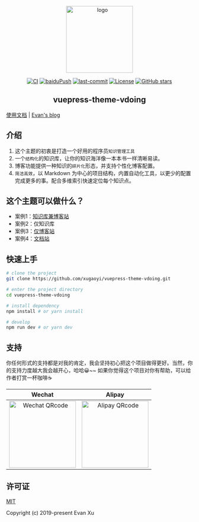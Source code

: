 <p align="center"><a href="https://xugaoyi.com/" target="_blank" rel="noopener noreferrer"><img width="180" src="https://cdn.jsdelivr.net/gh/xugaoyi/image_store/blog/20200409124835.png" alt="logo"></a></p>

<p align="center">
  <a href="https://github.com/xugaoyi/vuepress-theme-vdoing/actions?query=workflow%3ACI"><img src="https://github.com/xugaoyi/vuepress-theme-vdoing/workflows/CI/badge.svg" alt="CI"></a>
  <a href="https://github.com/xugaoyi/vuepress-theme-vdoing/actions?query=workflow%3AbaiduPush"><img src="https://github.com/xugaoyi/vuepress-theme-vdoing/workflows/baiduPush/badge.svg" alt="baiduPush"></a>
  <a href="https://github.com/xugaoyi/vuepress-theme-vdoing/commits/master"><img src="https://img.shields.io/github/last-commit/xugaoyi/vuepress-theme-vdoing" alt="last-commit"></a>
  <a href="https://github.com/xugaoyi/vuepress-theme-vdoing/blob/master/LICENSE"><img src="https://img.shields.io/github/license/xugaoyi/vuepress-theme-vdoing
" alt="License"></a>
  <a href="https://github.com/xugaoyi/vuepress-theme-vdoing/stargazers"><img src="https://img.shields.io/github/stars/xugaoyi/vuepress-theme-vdoing?logo=ReverbNation&logoColor=rgba(255,255,255,.6)" alt="GitHub stars"></a>

  

</p>

<h2 align="center">vuepress-theme-vdoing</h2>



[使用文档](https://xugaoyi.github.io/vuepress-theme-vdoing-doc/) | [Evan's blog](https://xugaoyi.com/) 

## 介绍
1. 这个主题的初衷是打造一个好用的程序员`知识管理工具`
2. 一个`结构化`的知识库，让你的知识海洋像一本本书一样清晰易读。
3. 博客功能提供一种知识的`碎片化`形态，并支持个性化博客配置。
4. `简洁高效`，以 Markdown 为中心的项目结构，内置自动化工具，以更少的配置完成更多的事。配合多维索引快速定位每个知识点。



## 这个主题可以做什么？
* 案例1：[知识库兼博客站](https://xugaoyi.com/)
* 案例2：仅知识库
* 案例3：[仅博客站](https://xugaoyi.github.io/vdoing-demo-blog/)
* 案例4：[文档站](https://xugaoyi.github.io/vuepress-theme-vdoing-doc/)


## 快速上手

```bash
# clone the project
git clone https://github.com/xugaoyi/vuepress-theme-vdoing.git

# enter the project directory
cd vuepress-theme-vdoing

# install dependency
npm install # or yarn install

# develop
npm run dev # or yarn dev
```

## 支持
你任何形式的支持都是对我的肯定，我会坚持初心把这个项目做得更好。当然，你的支持力度越大我会越开心，哈哈😀~~
如果你觉得这个项目对你有帮助，可以给作者打赏一杯咖啡☕

| Wechat | Alipay |
| :---: | :---: |
| <img src="https://cdn.jsdelivr.net/gh/xugaoyi/image_store/blog/20200410113708.jpg" alt="Wechat QRcode" width=180>| <img src="https://cdn.jsdelivr.net/gh/xugaoyi/image_store/blog/20200410113707.jpg" alt="Alipay QRcode" width=180> |

## 许可证
[MIT](https://github.com/xugaoyi/vuepress-theme-vdoing/blob/master/LICENSE)

Copyright (c) 2019-present Evan Xu
